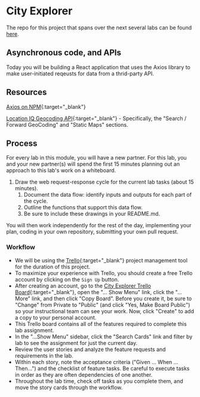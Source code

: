 # City Explorer
The repo for this project that spans over the next several labs can be found [here](https://github.com/selmaT273/city-explorer).

## Asynchronous code, and APIs

Today you will be building a React application that uses the Axios library to make user-initiated reqeusts for data from a thrid-party API.

## Resources

[Axios on NPM](https://www.npmjs.com/package/axios){:target="_blank"}

[Location IQ Geocoding API](https://locationiq.com/docs#search-forward-geocoding){:target="_blank"} - Specifically, the "Search / Forward GeoCoding" and "Static Maps" sections.

## Process

For every lab in this module, you will have a new partner. For this lab, you and your new partner(s) will spend the first 15 minutes planning out an approach to this lab's work on a whiteboard.

1. Draw the web request-response cycle for the current lab tasks (about 15 minutes).
   1. Document the data flow: identify inputs and outputs for each part of the cycle.
   1. Outline the functions that support this data flow.
   1. Be sure to include these drawings in your README.md.

You will then work independently for the rest of the day, implementing your plan, coding in your own repository, submitting your own pull request.

### Workflow

- We will be using the [Trello](https://trello.com/home){:target="_blank"} project management tool for the duration of this project.
- To maximize your experience with Trello, you should create a free Trello account by clicking on the `Sign Up` button.
- After creating an account, go to the [City Explorer Trello Board](https://trello.com/b/Ajj9Cbac/module-2-city-explorer){:target="_blank"}, open the "... Show Menu" link, click the "... More" link, and then click "Copy Board". Before you create it, be sure to "Change" from Private to "Public" (and click "Yes, Make Board Public") so your instructional team can see your work. Now, click "Create" to add a copy to your personal account.
- This Trello board contains all of the features required to complete this lab assignment.
- In the "...Show Menu" sidebar, click the "Search Cards" link and filter by lab to see the assignment for just the current day.
- Review the user stories and analyze the feature requests and requirements in the lab.
- Within each story, note the acceptance criteria ("Given ... When ... Then...") and the checklist of feature tasks. Be careful to execute tasks in order as they are often dependencies of one another.
- Throughout the lab time, check off tasks as you complete them, and move the story cards through the workflow.